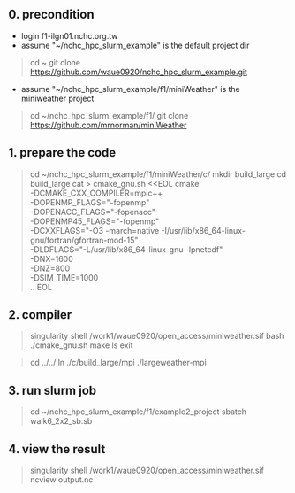 ## 0. precondition

* login  f1-ilgn01.nchc.org.tw
* assume "~/nchc_hpc_slurm_example" is the default project dir
> cd ~
> git clone https://github.com/waue0920/nchc_hpc_slurm_example.git
* assume "~/nchc_hpc_slurm_example/f1/miniWeather" is the miniweather project
> cd ~/nchc_hpc_slurm_example/f1/
> git clone https://github.com/mrnorman/miniWeather

## 1. prepare the code 

> cd ~/nchc_hpc_slurm_example/f1/miniWeather/c/
> mkdir build_large
> cd build_large
> cat > cmake_gnu.sh <<EOL
> cmake \
>   -DCMAKE_CXX_COMPILER=mpic++ \
>   -DOPENMP_FLAGS="-fopenmp" \
>   -DOPENACC_FLAGS="-fopenacc" \
>   -DOPENMP45_FLAGS="-fopenmp" \
>   -DCXXFLAGS="-O3 -march=native -I/usr/lib/x86_64-linux-gnu/fortran/gfortran-mod-15" \
>   -DLDFLAGS="-L/usr/lib/x86_64-linux-gnu -lpnetcdf" \
>   -DNX=1600 \
>   -DNZ=800 \
>   -DSIM_TIME=1000 \
>   ..
> EOL

## 2. compiler

> singularity shell /work1/waue0920/open_access/miniweather.sif 
> bash ./cmake_gnu.sh 
> make
> ls 
> exit

> cd ../../
> ln ./c/build_large/mpi ./largeweather-mpi

## 3. run slurm job

> cd ~/nchc_hpc_slurm_example/f1/example2_project
> sbatch walk6_2x2_sb.sb

## 4. view the result

> singularity shell /work1/waue0920/open_access/miniweather.sif
> ncview output.nc
